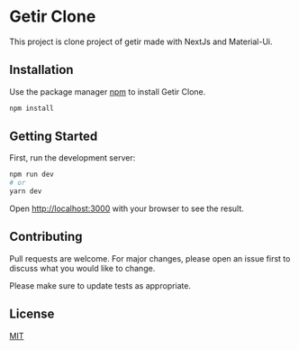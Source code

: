 # Getir Clone

This project is clone project of getir made with NextJs and Material-Ui.

## Installation

Use the package manager [npm](https://npmjs.com/) to install Getir Clone.

```bash
npm install
```

## Getting Started

First, run the development server:

```bash
npm run dev
# or
yarn dev
```

Open [http://localhost:3000](http://localhost:3000) with your browser to see the result.

## Contributing

Pull requests are welcome. For major changes, please open an issue first to discuss what you would like to change.

Please make sure to update tests as appropriate.

## License

[MIT](https://choosealicense.com/licenses/mit/)
